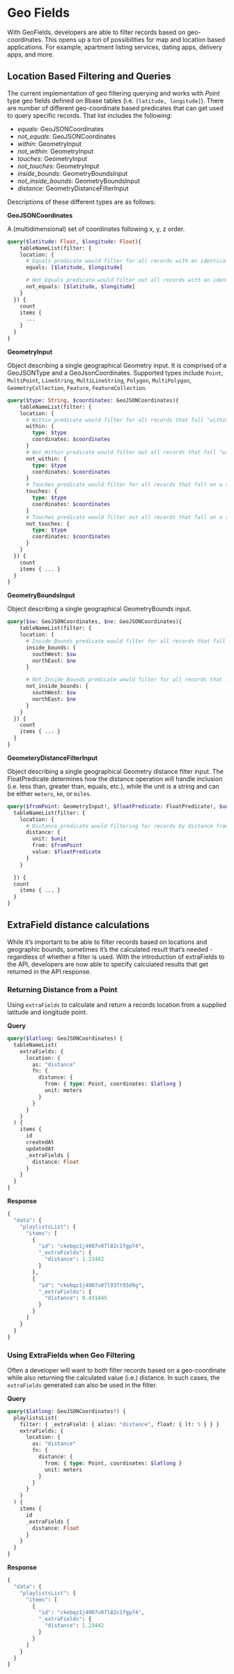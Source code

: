 # Geo Fields

With GeoFields, developers are able to filter records based on geo-coordinates. This opens up a ton of possibilities for map and location based applications. For example, apartment listing services, dating apps, delivery apps, and more.

## Location Based Filtering and Queries

The current implementation of geo filtering querying and works with _Point_ type geo fields defined on 8base tables (i.e. `[latitude, longitude]`). There are number of different geo-coordinate based predicates that can get used to query specific records. That list includes the following:

- *equals*: GeoJSONCoordinates
- *not_equals*: GeoJSONCoordinates
- *within*: GeometryInput
- *not_within*: GeometryInput
- *touches*: GeometryInput
- *not_touches*: GeometryInput
- *inside_bounds*: GeometryBoundsInput
- *not_inside_bounds*: GeometryBoundsInput
- *distance*: GeometryDistanceFilterInput

Descriptions of these different types are as follows:

**GeoJSONCoordinates**

A (multidimensional) set of coordinates following x, y, z order.

```graphql
query($latitude: Float, $longitude: Float){
	tableNameList(filter: {
    location: {
      # Equals predicate would filter for all records with an identical location lat/lon location.
      equals: [$latitude, $longitude]

      # Not_Equals predicate would filter out all records with an identical location lat/lon location.
      not_equals: [$latitude, $longitude]
    }
  }) {
    count
    items {
      ...
    }
  }
}
```

**GeometryInput**

Object describing a single geographical Geometry input. It is comprised of a GeoJSONType and a GeoJsonCoordinates. Supported types include `Point`, `MultiPoint`, `LineString`, `MultiLineString`, `Polygon`, `MultiPolygon`, `GeometryCollection`, `Feature`, `FeatureCollection`.

```graphql
query($type: String, $coordinates: GeoJSONCoordinates){
	tableNameList(filter: {
    location: {
      # Within predicate would filter for all records that fall "within" specified boundary
      within: {
        type: $type
        coordinates: $coordinates
      }
      # Not_Within predicate would filter out all records that fall "within" specified boundary
      not_within: {
        type: $type
        coordinates: $coordinates
      }
      # Touches predicate would filter for all records that fall on a specified boundary
      touches: {
        type: $type
        coordinates: $coordinates
      }
      # Touches predicate would filter out all records that fall on a specified boundary
      not_touches: {
        type: $type
        coordinates: $coordinates
      }
    }
  }) {
    count
    items { ... }
  }
}
```

**GeometryBoundsInput**

Object describing a single geographical GeometryBounds input.

```graphql
query($sw: GeoJSONCoordinates, $ne: GeoJSONCoordinates){
	tableNameList(filter: {
    location: {
      # Inside_Bounds predicate would filter for all records that fall "within" south west / north east bounds.
      inside_bounds: {
        southWest: $sw
        northEast: $ne
      }

      # Not_Inside_Bounds predicate would filter for all records that fall "within" south west / north east bounds.
      not_inside_bounds: {
        southWest: $sw
        northEast: $ne
      }
    }
  }) {
    count
    items { ... }
  }
}
```

**GeometeryDistanceFilterInput**

Object describing a single geographical Geometry distance filter input. The FloatPredicate determines how the distance operation will handle inclusion (i.e. less than, greater than, equals, etc.), while the unit is a string and can be either `meters`, `km`, or `miles`.

```graphql
query($fromPoint: GeometryInput!, $floatPredicate: FloatPredicate!, $unit: DistanceUnitType){
  tableNameList(filter: {
    location: {
      # Distance predicate would filtering for records by distance from a supplied Point.
      distance: {
        unit: $unit
        from: $fromPoint
        value: $floatPredicate
      }
    }

  }) {
  count
    items { ... }
  }
}
```

## ExtraField distance calculations

While it’s important to be able to filter records based on locations and geographic bounds, sometimes it’s the calculated result that’s needed - regardless of whether a filter is used. With the introduction of extraFields to the API, developers are now able to specify calculated results that get returned in the API response.

### Returning Distance from a Point

Using `extraFields` to calculate and return a records location from a supplied latitude and longitude point.

**Query**

```graphql
query($latlong: GeoJSONCoordinates) {
  tableNameList(
    extraFields: {
      location: {
        as: "distance"
        fn: {
          distance: {
            from: { type: Point, coordinates: $latlong }
            unit: meters
          }
        }
      }
    }
  ) {
    items {
      id
      createdAt
      updatedAt
      _extraFields {
        distance: Float
      }
    }
  }
}
```

**Response**

```graphql
{
  "data": {
    "playlistsList": {
      "items": [
        {
          "id": "ckebqz1j4007v07l82c1fgp74",
          "_extraFields": {
            "distance": 1.23442
          }
        },
        {
          "id": "ckebqz1j4007v07l937t93d9g",
          "_extraFields": {
            "distance": 9.431445
          }
        }
      ]
    }
  }
}
```

### Using ExtraFields when Geo Filtering

Often a developer will want to both filter records based on a geo-coordinate while also returning the calculated value (i.e.) distance. In such cases, the `extraFields` generated can also be used in the filter.

**Query**

```graphql
query($latlong: GeoJSONCoordinates!) {
  playlistsList(
    filter: { _extraField: { alias: "distance", float: { lt: 5 } } }
    extraFields: {
      location: {
        as: "distance"
        fn: {
          distance: {
            from: { type: Point, coordinates: $latlong }
            unit: meters
          }
        }
      }
    }
  ) {
    items {
      id
      _extraFields {
        distance: Float
      }
    }
  }
}
```

**Response**

```graphql
{
  "data": {
    "playlistsList": {
      "items": [
        {
          "id": "ckebqz1j4007v07l82c1fgp74",
          "_extraFields": {
            "distance": 1.23442
          }
        }
      ]
    }
  }
}
```

